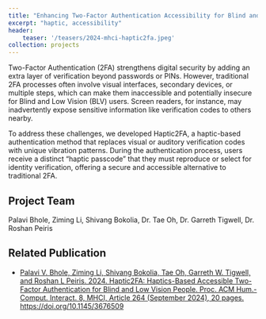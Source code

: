 ```yaml
---
title: "Enhancing Two-Factor Authentication Accessibility for Blind and Low Vision Users"
excerpt: "haptic, accessibility"
header:
    teaser: '/teasers/2024-mhci-haptic2fa.jpeg'
collection: projects
---
```


Two-Factor Authentication (2FA) strengthens digital security by adding an extra layer of verification beyond passwords or PINs. However, traditional 2FA processes often involve visual interfaces, secondary devices, or multiple steps, which can make them inaccessible and potentially insecure for Blind and Low Vision (BLV) users. Screen readers, for instance, may inadvertently expose sensitive information like verification codes to others nearby.

To address these challenges, we developed Haptic2FA, a haptic-based authentication method that replaces visual or auditory verification codes with unique vibration patterns. During the authentication process, users receive a distinct “haptic passcode” that they must reproduce or select for identity verification, offering a secure and accessible alternative to traditional 2FA.

## Project Team

Palavi Bhole, Ziming Li, Shivang Bokolia, Dr. Tae Oh, Dr. Garreth Tigwell, Dr. Roshan Peiris

## Related Publication

- <a href="https://dl.acm.org/doi/10.1145/3676509" target="_blank" rel="noopener noreferrer">Palavi V. Bhole, Ziming Li, Shivang Bokolia, Tae Oh, Garreth W. Tigwell, and Roshan L Peiris. 2024. Haptic2FA: Haptics-Based Accessible Two-Factor Authentication for Blind and Low Vision People. Proc. ACM Hum.-Comput. Interact. 8, MHCI, Article 264 (September 2024), 20 pages. https://doi.org/10.1145/3676509</a>

